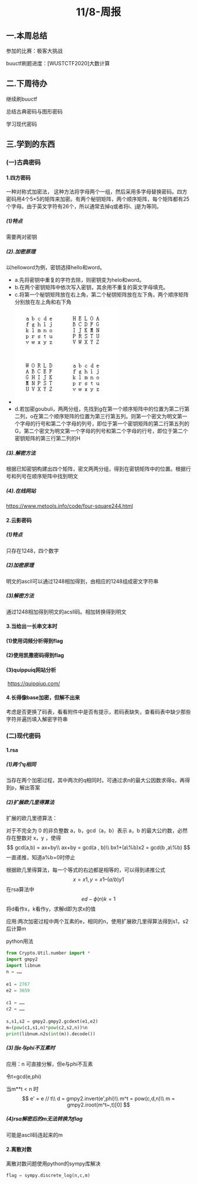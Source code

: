 # <center> 11/8-周报

## 一.本周总结

参加的比赛：极客大挑战

buuctf刷题进度：[WUSTCTF2020]大数计算

## 二.下周待办

继续刷buuctf

总结古典密码与图形密码

学习现代密码

## 三.学到的东西

### (一)古典密码

#### 1.四方密码

一种对称式加密法， 这种方法将字母两个一组，然后采用多字母替换密码。四方密码用4个5×5的矩阵来加密。有两个秘钥矩阵，两个顺序矩阵，每个矩阵都有25个字母。由于英文字符有26个，所以通常去掉q或者将i、j是为等同。

##### (1)特点

需要两对密钥

##### (2).加密原理

以helloword为例，密钥选择hello和word。

- a.先将密钥中重复的字符去除，则密钥变为helo和word。
- b.在两个密钥矩阵中依次写入密钥，其余用不重复的英文字母填充。
- c.将第一个秘钥矩阵放在右上角，第二个秘钥矩阵放在左下角，两个顺序矩阵分别放在左上角和右下角
- ![](11-08-周报\123.webp)
- d.若加密goubuli，两两分组，先找到g在第一个顺序矩阵中的位置为第二行第二列，o在第二个顺序矩阵的位置为第三行第五列。则第一个密文为明文第一个字母的行号和第二个字母的列号，即位于第一个密钥矩阵的第二行第五列的G，第二个密文为明文第一个字母的列号和第二个字母的行号，即位于第二个密钥矩阵的第三行第二列的H

##### (3).解密方法

根据已知密钥构建出四个矩阵，密文两两分组，得到在密钥矩阵中的位置。根据行号和列号在顺序矩阵中找到明文

##### (4).在线网站

https://www.metools.info/code/four-square244.html

#### 2.云影密码

##### (1)特点

只存在1248，四个数字

##### (2)加密原理

明文的ascll可以通过1248相加得到，由相应的1248组成密文字符串

##### (3)解密方法

通过1248相加得到明文的acsll码。相加转换得到明文

#### 3.当给出一长串文本时

#### (1)使用词频分析得到flag

#### (2)使用凯撒密码得到flag

#### (3)quippuiq网站分析

​	https://quipqiup.com/

#### 4.长得像base加密，但解不出来

考虑是否更换了码表，看看附件中是否有提示，若码表缺失，查看码表中缺少那些字符并遍历填入解密字符串

### (二)现代密码

#### 1.rsa

##### (1)两个q相同

当存在两个加密过程，其中两次的q相同时。可通过求n的最大公因数求得q，再得到p，解出答案

##### (2)扩展欧几里得算法

扩展的欧几里德算法：

对于不完全为 0 的非负整数 a，b，gcd（a，b）表示 a，b 的最大公约数，必然存在整数对 x，y ，使得
$$
gcd(a,b) = ax+by\\
ax+by = gcd(a , b)\\
bx1+(a\%b)x2 = gcd(b ,a\%b)
$$
一直递推，知道a%b=0时停止

根据欧几里得算法，每一个等式的右边都是相等的，可以得到递推公式
$$
x = x1 , y = x1– (a/b)y1
$$
在rsa算法中
$$
ed - ϕ(n)k = 1
$$
将d看作x，k看作y，求解d即为求x的值

应用:两次加密过程中两个互素的e，相同的n，使用扩展欧几里得算法得到s1，s2后计算m

python用法

```python
from Crypto.Util.number import *
import gmpy2
import libnum
n = ……

e1 = 2767
e2 = 3659

c1 = ……
c2 = ……

s,s1,s2 = gmpy2.gmpy2.gcdext(e1,e2)
m=(pow(c1,s1,n)*pow(c2,s2,n))%n
print(libnum.n2s(int(m)).decode())
```

##### (3)当e与phi不互素时

应用：n 可直接分解，但e与phi不互素

令t=gcd(e,phi)

当m**t < n 时
$$
e' = e // t\\
d = gmpy2.invert(e',phi)\\
m^t = pow(c,d,n)\\
m = gmpy2.iroot(m^t~,t)[0]
$$

##### (4)rsa解密后的m无法转换为flag

可能是ascll码连起来的m

#### 2.离散对数

离散对数问题使用python的sympy库解决

```python
flag = sympy.discrete_log(n,c,m)
```





